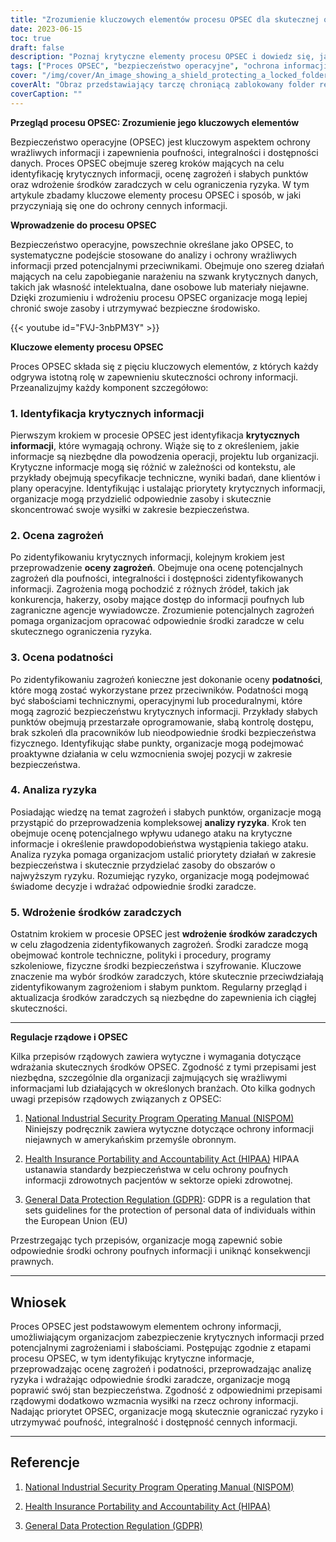 ```yaml
---
title: "Zrozumienie kluczowych elementów procesu OPSEC dla skutecznej ochrony informacji"
date: 2023-06-15
toc: true
draft: false
description: "Poznaj krytyczne elementy procesu OPSEC i dowiedz się, jak skutecznie chronić poufne informacje."
tags: ["Proces OPSEC", "bezpieczeństwo operacyjne", "ochrona informacji", "środki bezpieczeństwa", "regulacje rządowe", "informacje krytyczne", "ocena zagrożenia", "ocena podatności na zagrożenia", "analiza ryzyka", "środki zaradcze", "bezpieczeństwo informacji", "ochrona danych", "poufność", "integralność", "dostępność", "cyberbezpieczeństwo", "informacje niejawne", "zgodność", "NISPOM", "HIPAA", "RODO", "prywatność danych", "zarządzanie ryzykiem", "stan bezpieczeństwa", "aktywa informacyjne", "kontrole bezpieczeństwa", "ograniczanie ryzyka", "polityki bezpieczeństwa", "świadomość bezpieczeństwa", "zapobieganie naruszeniom danych", "klasyfikacja informacji", "Które z poniższych elementów są częścią procesu opsec?"]
cover: "/img/cover/An_image_showing_a_shield_protecting_a_locked_folder.png"
coverAlt: "Obraz przedstawiający tarczę chroniącą zablokowany folder reprezentujący ochronę poufnych informacji."
coverCaption: ""
---
```


**Przegląd procesu OPSEC: Zrozumienie jego kluczowych elementów**

Bezpieczeństwo operacyjne (OPSEC) jest kluczowym aspektem ochrony wrażliwych informacji i zapewnienia poufności, integralności i dostępności danych. Proces OPSEC obejmuje szereg kroków mających na celu identyfikację krytycznych informacji, ocenę zagrożeń i słabych punktów oraz wdrożenie środków zaradczych w celu ograniczenia ryzyka. W tym artykule zbadamy kluczowe elementy procesu OPSEC i sposób, w jaki przyczyniają się one do ochrony cennych informacji.

**Wprowadzenie do procesu OPSEC**

Bezpieczeństwo operacyjne, powszechnie określane jako OPSEC, to systematyczne podejście stosowane do analizy i ochrony wrażliwych informacji przed potencjalnymi przeciwnikami. Obejmuje ono szereg działań mających na celu zapobieganie narażeniu na szwank krytycznych danych, takich jak własność intelektualna, dane osobowe lub materiały niejawne. Dzięki zrozumieniu i wdrożeniu procesu OPSEC organizacje mogą lepiej chronić swoje zasoby i utrzymywać bezpieczne środowisko.

{{< youtube id="FVJ-3nbPM3Y" >}}

**Kluczowe elementy procesu OPSEC**

Proces OPSEC składa się z pięciu kluczowych elementów, z których każdy odgrywa istotną rolę w zapewnieniu skuteczności ochrony informacji. Przeanalizujmy każdy komponent szczegółowo:

### 1. **Identyfikacja krytycznych informacji**

Pierwszym krokiem w procesie OPSEC jest identyfikacja **krytycznych informacji**, które wymagają ochrony. Wiąże się to z określeniem, jakie informacje są niezbędne dla powodzenia operacji, projektu lub organizacji. Krytyczne informacje mogą się różnić w zależności od kontekstu, ale przykłady obejmują specyfikacje techniczne, wyniki badań, dane klientów i plany operacyjne. Identyfikując i ustalając priorytety krytycznych informacji, organizacje mogą przydzielić odpowiednie zasoby i skutecznie skoncentrować swoje wysiłki w zakresie bezpieczeństwa.

### 2. **Ocena zagrożeń**

Po zidentyfikowaniu krytycznych informacji, kolejnym krokiem jest przeprowadzenie **oceny zagrożeń**. Obejmuje ona ocenę potencjalnych zagrożeń dla poufności, integralności i dostępności zidentyfikowanych informacji. Zagrożenia mogą pochodzić z różnych źródeł, takich jak konkurencja, hakerzy, osoby mające dostęp do informacji poufnych lub zagraniczne agencje wywiadowcze. Zrozumienie potencjalnych zagrożeń pomaga organizacjom opracować odpowiednie środki zaradcze w celu skutecznego ograniczenia ryzyka.

### 3. **Ocena podatności**

Po zidentyfikowaniu zagrożeń konieczne jest dokonanie oceny **podatności**, które mogą zostać wykorzystane przez przeciwników. Podatności mogą być słabościami technicznymi, operacyjnymi lub proceduralnymi, które mogą zagrozić bezpieczeństwu krytycznych informacji. Przykłady słabych punktów obejmują przestarzałe oprogramowanie, słabą kontrolę dostępu, brak szkoleń dla pracowników lub nieodpowiednie środki bezpieczeństwa fizycznego. Identyfikując słabe punkty, organizacje mogą podejmować proaktywne działania w celu wzmocnienia swojej pozycji w zakresie bezpieczeństwa.

### 4. **Analiza ryzyka**

Posiadając wiedzę na temat zagrożeń i słabych punktów, organizacje mogą przystąpić do przeprowadzenia kompleksowej **analizy ryzyka**. Krok ten obejmuje ocenę potencjalnego wpływu udanego ataku na krytyczne informacje i określenie prawdopodobieństwa wystąpienia takiego ataku. Analiza ryzyka pomaga organizacjom ustalić priorytety działań w zakresie bezpieczeństwa i skutecznie przydzielać zasoby do obszarów o najwyższym ryzyku. Rozumiejąc ryzyko, organizacje mogą podejmować świadome decyzje i wdrażać odpowiednie środki zaradcze.

### 5. **Wdrożenie środków zaradczych**

Ostatnim krokiem w procesie OPSEC jest **wdrożenie środków zaradczych** w celu złagodzenia zidentyfikowanych zagrożeń. Środki zaradcze mogą obejmować kontrole techniczne, polityki i procedury, programy szkoleniowe, fizyczne środki bezpieczeństwa i szyfrowanie. Kluczowe znaczenie ma wybór środków zaradczych, które skutecznie przeciwdziałają zidentyfikowanym zagrożeniom i słabym punktom. Regularny przegląd i aktualizacja środków zaradczych są niezbędne do zapewnienia ich ciągłej skuteczności.

______

**Regulacje rządowe i OPSEC**

Kilka przepisów rządowych zawiera wytyczne i wymagania dotyczące wdrażania skutecznych środków OPSEC. Zgodność z tymi przepisami jest niezbędna, szczególnie dla organizacji zajmujących się wrażliwymi informacjami lub działających w określonych branżach. Oto kilka godnych uwagi przepisów rządowych związanych z OPSEC:

1. [National Industrial Security Program Operating Manual (NISPOM)](https://www.dss.mil/Portals/50/Documents/Manuals/5105_21_VOL_1.pdf) Niniejszy podręcznik zawiera wytyczne dotyczące ochrony informacji niejawnych w amerykańskim przemyśle obronnym.

2. [Health Insurance Portability and Accountability Act (HIPAA)](https://www.hhs.gov/hipaa/index.html) HIPAA ustanawia standardy bezpieczeństwa w celu ochrony poufnych informacji zdrowotnych pacjentów w sektorze opieki zdrowotnej.

3. [General Data Protection Regulation (GDPR)](https://gdpr.eu/): GDPR is a regulation that sets guidelines for the protection of personal data of individuals within the European Union (EU)

Przestrzegając tych przepisów, organizacje mogą zapewnić sobie odpowiednie środki ochrony poufnych informacji i uniknąć konsekwencji prawnych.

______

## **Wniosek**

Proces OPSEC jest podstawowym elementem ochrony informacji, umożliwiającym organizacjom zabezpieczenie krytycznych informacji przed potencjalnymi zagrożeniami i słabościami. Postępując zgodnie z etapami procesu OPSEC, w tym identyfikując krytyczne informacje, przeprowadzając ocenę zagrożeń i podatności, przeprowadzając analizę ryzyka i wdrażając odpowiednie środki zaradcze, organizacje mogą poprawić swój stan bezpieczeństwa. Zgodność z odpowiednimi przepisami rządowymi dodatkowo wzmacnia wysiłki na rzecz ochrony informacji. Nadając priorytet OPSEC, organizacje mogą skutecznie ograniczać ryzyko i utrzymywać poufność, integralność i dostępność cennych informacji.

______

## **Referencje**

1. [National Industrial Security Program Operating Manual (NISPOM)](https://www.dss.mil/Portals/50/Documents/Manuals/5105_21_VOL_1.pdf)

2. [Health Insurance Portability and Accountability Act (HIPAA)](https://www.hhs.gov/hipaa/index.html)

3. [General Data Protection Regulation (GDPR)](https://gdpr.eu/)
